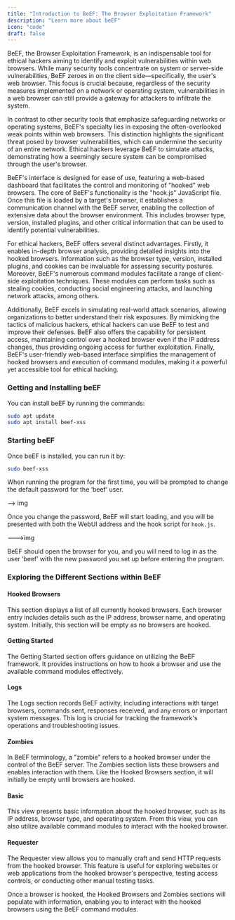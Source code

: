 ```yaml
---
title: "Introduction to BeEF: The Browser Exploitation Framework"
description: "Learn more about beEF"
icon: "code"
draft: false
---
```


BeEF, the Browser Exploitation Framework, is an indispensable tool for ethical hackers aiming to identify and exploit vulnerabilities within web browsers. While many security tools concentrate on system or server-side vulnerabilities, BeEF zeroes in on the client side—specifically, the user's web browser. This focus is crucial because, regardless of the security measures implemented on a network or operating system, vulnerabilities in a web browser can still provide a gateway for attackers to infiltrate the system.

In contrast to other security tools that emphasize safeguarding networks or operating systems, BeEF's specialty lies in exposing the often-overlooked weak points within web browsers. This distinction highlights the significant threat posed by browser vulnerabilities, which can undermine the security of an entire network. Ethical hackers leverage BeEF to simulate attacks, demonstrating how a seemingly secure system can be compromised through the user's browser.

BeEF's interface is designed for ease of use, featuring a web-based dashboard that facilitates the control and monitoring of "hooked" web browsers. The core of BeEF's functionality is the "hook.js" JavaScript file. Once this file is loaded by a target's browser, it establishes a communication channel with the BeEF server, enabling the collection of extensive data about the browser environment. This includes browser type, version, installed plugins, and other critical information that can be used to identify potential vulnerabilities.

For ethical hackers, BeEF offers several distinct advantages. Firstly, it enables in-depth browser analysis, providing detailed insights into the hooked browsers. Information such as the browser type, version, installed plugins, and cookies can be invaluable for assessing security postures. Moreover, BeEF's numerous command modules facilitate a range of client-side exploitation techniques. These modules can perform tasks such as stealing cookies, conducting social engineering attacks, and launching network attacks, among others.

Additionally, BeEF excels in simulating real-world attack scenarios, allowing organizations to better understand their risk exposures. By mimicking the tactics of malicious hackers, ethical hackers can use BeEF to test and improve their defenses. BeEF also offers the capability for persistent access, maintaining control over a hooked browser even if the IP address changes, thus providing ongoing access for further exploitation. Finally, BeEF's user-friendly web-based interface simplifies the management of hooked browsers and execution of command modules, making it a powerful yet accessible tool for ethical hacking.

### Getting and Installing beEF

You can install beEF by running the commands:
```sh
sudo apt update
sudo apt install beef-xss
```

### Starting beEF

Once beEF is installed, you can run it by:
```sh
sudo beef-xss
```
When running the program for the first time, you will be prompted to change the default password for the ‘beef’ user. 

--> img

Once you change the password, BeEF will start loading, and you will be presented with both the WebUI address and the hook script for `hook.js`.

--->img


BeEF should open the browser for you, and you will need to log in as the user ‘beef’ with the new password you set up before entering the program.

### Exploring the Different Sections within BeEF

#### Hooked Browsers
This section displays a list of all currently hooked browsers. Each browser entry includes details such as the IP address, browser name, and operating system. Initially, this section will be empty as no browsers are hooked.

#### Getting Started
The Getting Started section offers guidance on utilizing the BeEF framework. It provides instructions on how to hook a browser and use the available command modules effectively.

#### Logs
The Logs section records BeEF activity, including interactions with target browsers, commands sent, responses received, and any errors or important system messages. This log is crucial for tracking the framework's operations and troubleshooting issues.

#### Zombies
In BeEF terminology, a "zombie" refers to a hooked browser under the control of the BeEF server. The Zombies section lists these browsers and enables interaction with them. Like the Hooked Browsers section, it will initially be empty until browsers are hooked.

#### Basic
This view presents basic information about the hooked browser, such as its IP address, browser type, and operating system. From this view, you can also utilize available command modules to interact with the hooked browser.

#### Requester
The Requester view allows you to manually craft and send HTTP requests from the hooked browser. This feature is useful for exploring websites or web applications from the hooked browser's perspective, testing access controls, or conducting other manual testing tasks.

Once a browser is hooked, the Hooked Browsers and Zombies sections will populate with information, enabling you to interact with the hooked browsers using the BeEF command modules.
